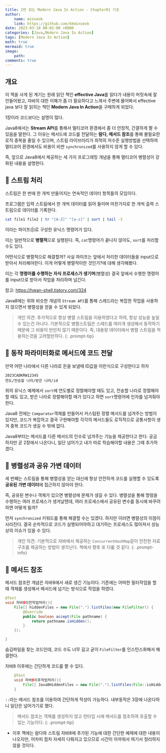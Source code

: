 ```yaml
---
title: 2번 읽는 Modern Java In Action - Chapter01 기초
author: 
    name: minseok
    link: https://github.com/kkminseok
date: 2023-03-18 00:02:00 +0800
categories: [Java,Modern Java In Action]
tags: [Modern Java In Action]
math: true
mermaid: true
image: 
    path: 
comments: true
---
```


## 개요

이 책을 사게 된 계기는 원래 읽던 책인 **effective Java**를 읽다가 내용이 머릿속에 잘 안들어왔고, 자바의 대한 이해가 좀 더 필요하다고 느껴서 주변에 물어봐서 effective java 보다 잘 읽히는 책인 **Modern Java In Action**을 구매하게 되었다.

1장이라 코드보다는 설명이 많다.

Java8에서는 **Stream API**를 통해서 멀티코어 환경에서 좀 더 안정적, 간결하게 짤 수 있음을 말한다. 그 이유는 메서드에 코드를 전달하는 **람다, 메서드 참조**를 통해 불필요한 로직 중복을 줄일 수 있으며, 스트림 라이브러리가 최적의 저수준 실행방법을 선택하여 멀티코어 환경에서도 비용이 비싼 `synchronized`를 사용하지 않게 할 수 있다.

즉, 앞으로 Java8에서 제공하는 세 가지 프로그래밍 개념을 통해 멀티코어 병렬성이 강화된 내용을 설명한다.

## 📜 스트림 처리

스트림은 한 번에 한 개씩 만들어지는 연속적인 데이터 항목들의 모임이다. 

프로그램은 입력 스트림에서 한 개씩 데이터를 읽어 들이며 마찬가지로 한 개씩 출력 스트림으로 데이터를 기록한다.

```bash
cat file1 file2 | tr "[A-Z]" "[a-z]" | sort | tail -3
```

이라는 파이프(|)로 구성한 유닉스 명령어가 있다.

이는 일반적으로 **병렬적**으로 실행된다. 즉, `cat`명령어가 끝나지 않아도, `sort`를 처리할 수도 있다. 

어떤식으로 병렬적으로 해결할까? 사실 파이프는 앞에서 처리한 데이터들을 input으로 받아서 처리해야한다. 이게 어떻게 병렬적이란 것인가?에 대해 생각해봤다.

이는 각 **명령어를 수행하는 자식 프로세스가 생기며**(병렬성) 결국 앞에서 수행한 명령어를 input으로 받아서 작업을 처리하며 넘긴다. 

참고:  <https://hwan-shell.tistory.com/324>

Java8에는 위와 비슷한 개념의 `Stream API`를 통해 스레드라는 복잡한 작업을 사용하지 않으면서 병렬성을 얻을 수 있게 되었다.

> 개인 의견: 추가적으로 항상 병렬 스트림을 이용하였다고 하여, 항상 성능을 높일 수 있는건 아니다. 기본적으로 병렬스트림은 스레드를 여러개 생성해서 동작하기때문에 그 비용이 만만치 않기 때문이다. 즉, 대용량 데이터에서 병렬 스트림을 적용하는것을 고려할만하다.
{: .prompt-tip}

## 📜 동작 파라미터화로 메서드에 코드 전달

만약 어떤 나라에서 다른 나라로 돈을 보낼때 ID값을 이런식으로 구성한다고 하자

```text
2023CADKRW12345
연도/전송할 나라/받은 나라/id
```

위의 유닉스 예제에서 `sort`에 연도별로 정렬해야할 때도 있고, 전송할 나라로 정렬해야할 때도 있고, 받은 나라로 정렬해야할 때가 있다고 하면 `sort`명령어에 인자를 넘겨줘야한다.

Java8 전에는 `Comparator`객체를 만들어서 커스텀된 정렬 메서드를 넘겨주는 방법이 있지만, 코드가 복잡하고 결국 구현해야할 각각의 메서드들도 로직적으로 공통사항이 생겨 중복 코드가 생길 수 밖에 없다.

Java8부터는 메서드를 다른 메서드의 인수로 넘겨주는 기능을 제공한다고 한다. 궁금하지만 곧 2장에서 나온다니, 일단 넘어가고 내가 따로 학습해야할 내용은 그때 추가하겠다.

## 📜 병렬성과 공유 가변 데이터

세 번째는 스트림을 통해 병렬성을 얻는 대신에 항상 안전하게 코드를 실행할 수 있도록 **공유된 가변 데이터**에 접근하지 않아야 한다.

즉, 공유된 변수나 객체가 있으면 병렬성에 문제가 생길 수 있다. 병렬성을 통해 명령을 수행하는 여러 프로세스가 생겨날텐데, 여러 프로세스에서 공유된 변수를 동시에 바꾸려하면 어떻게 될까? 

먼저 `synchronized` 키워드를 통해 해결할 수는 있겠다. 하지만 이러면 병렬성의 이점이 사라진다. 결국 순차적으로 코드가 실행되어야하고 대기하는 프로세스도 많아져서 성능상의 이슈가 있을 수 있다.

> 개인 의견: 기본적으로 자바에서 제공하는 `ConcurrentHashMap`같이 안전한 자료구조를 제공하는 방법이 생각난다. 책에서 향후 또 다룰 것 같다.
{: .prompt-info}

## 📜 메서드 참조

메서드 참조란 개념은 자바8에서 새로 생긴 기능이다. 기존에는 어떠한 필터작업을 할 때 객체를 생성해서 메서드에 넘기는 방식으로 작업을 하였다.

```java
@Test
void 자바8이전작업처리(){
    File[] hiddenFiles = new File(".").listFiles(new FileFilter() {
        @Override
        public boolean accept(File pathname) {
            return pathname.isHidden();
        }
    });

}
```

숨김파일을 찾는 코드인데, 코드 수도 너무 길고 굳이 `FileFilter`를 인스턴스화해서 해결한다.

자바8 이후에는 간단하게 코드를 짤 수 있다.

```java
    @Test
    void 자바8이후작업처리(){
        File[] Java8HiddenFiles = new File(".").listFiles(File::isHidden);
    }
```

`::`라는 메서드 참조를 이용하여 간단하게 작성이 가능하다. 내부동작은 3장에 나온다하니 일단은 넘어가기로 했다.

> 메서드 참조는 객체를 생성하지 않고 런타임 시에 메서드를 참조하여 호출할 수 있는 기능이다.
{: .prompt-tip}

- 이후 책에는 람다와 스트림 자바8에 추가된 기능에 대한 간단한 예제에 대한 내용이 나오지만, 어차피 점차 자세히 다뤄지고 있으므로 시간이 아까워서 여기서 정리하지 않을 것이다.



